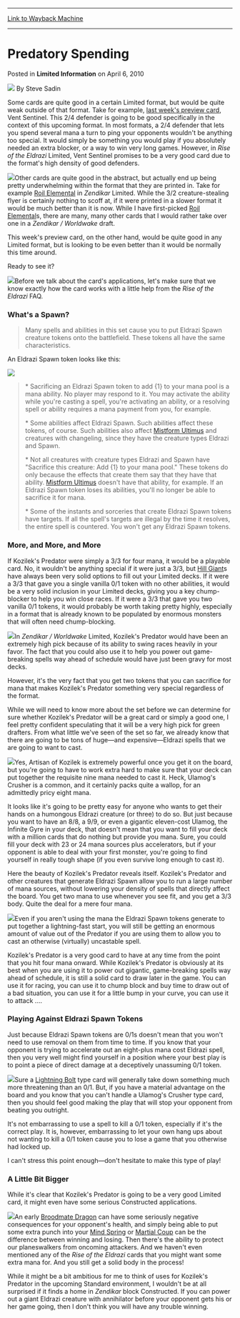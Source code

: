 
---
[Link to Wayback Machine](https://web.archive.org/web/20211022073428/https://magic.wizards.com/en/articles/archive/limited-information/predatory-spending-2010-04-06)

[_metadata_:author]:- "Steve Sadin"
[_metadata_:description]:- "Some cards are quite good in a certain Limited format, but would be quite weak outside of that format. Take for example, last week's preview card, Vent Sentinel. This 2/4 defender is going to be good specifically in the context of this upcoming format. In most formats, a 2/4 defender that lets you spend several mana a turn to ping your opponents wouldn't be anything too"
[_metadata_:generator]:- "Drupal 7 (http://drupal.org)"
[_metadata_:node]:- "652081"
[_metadata_:publish_date]:- "2010-04-06"
[_metadata_:source]:- "div-main-content"
[_metadata_:title]:- "Predatory Spending"
[_metadata_:wayback_capture_timestamp]:- "2021-10-22 07:34:28"
[_metadata_:wayback_raw_url]:- "https://web.archive.org/web/20211022073428id_/https://magic.wizards.com/en/articles/archive/limited-information/predatory-spending-2010-04-06"
[_metadata_:wayback_url]:- "https://magic.wizards.com/en/articles/archive/limited-information/predatory-spending-2010-04-06"
---


Predatory Spending
==================



 Posted in **Limited Information**
 on April 6, 2010 






![](https://media.magic.wizards.com/styles/auth_small/public/images/person/authorpic_SteveSadin.jpg)
By Steve Sadin












Some cards are quite good in a certain Limited format, but would be quite weak outside of that format. Take for example, [last week's preview card](/en/articles/archive/limited-information/whole-new-world-2010-03-30), Vent Sentinel. This 2/4 defender is going to be good specifically in the context of this upcoming format. In most formats, a 2/4 defender that lets you spend several mana a turn to ping your opponents wouldn't be anything too special. It would simply be something you would play if you absolutely needed an extra blocker, or a way to win very long games. However, in *Rise of the Eldrazi* Limited, Vent Sentinel promises to be a very good card due to the format's high density of good defenders.


![](https://media.magic.wizards.com/image_legacy_migration/mtg/images/daily/li/li85_vent.jpg)Other cards are quite good in the abstract, but actually end up being pretty underwhelming within the format that they are printed in. Take for example [Roil Elemental](https://gatherer.wizards.com/Pages/Card/Details.aspx?name=Roil+Elemental) in *Zendikar* Limited. While the 3/2 creature-stealing flyer is certainly nothing to scoff at, if it were printed in a slower format it would be much better than it is now. While I have first-picked [Roil Elemental](https://gatherer.wizards.com/Pages/Card/Details.aspx?name=Roil+Elemental)s, there are many, many other cards that I would rather take over one in a *Zendikar / Worldwake* draft.


This week's preview card, on the other hand, would be quite good in any Limited format, but is looking to be even better than it would be normally this time around.


Ready to see it?


![](https://media.magic.wizards.com/image_legacy_migration/mtg/images/tcg/products/riseoftheeldrazi/2qd74lpiky_EN.jpg)Before we talk about the card's applications, let's make sure that we know exactly how the card works with a little help from the *Rise of the Eldrazi* FAQ.


### What's a Spawn?



> 
> Many spells and abilities in this set cause you to put Eldrazi Spawn creature tokens onto the battlefield. These tokens all have the same characteristics.
> 
> 
> 


An Eldrazi Spawn token looks like this:


![](https://media.magic.wizards.com/image_legacy_migration/mtg/images/daily/mm/mm85_eldraziToken.jpg)
> 
> \* Sacrificing an Eldrazi Spawn token to add {1} to your mana pool is a mana ability. No player may respond to it. You may activate the ability while you're casting a spell, you're activating an ability, or a resolving spell or ability requires a mana payment from you, for example.  
> 
> \* Some abilities affect Eldrazi Spawn. Such abilities affect these tokens, of course. Such abilities also affect [Mistform Ultimus](https://gatherer.wizards.com/Pages/Card/Details.aspx?name=Mistform+Ultimus) and creatures with changeling, since they have the creature types Eldrazi and Spawn.  
> 
> \* Not all creatures with creature types Eldrazi and Spawn have "Sacrifice this creature: Add {1} to your mana pool." These tokens do only because the effects that create them say that they have that ability. [Mistform Ultimus](https://gatherer.wizards.com/Pages/Card/Details.aspx?name=Mistform+Ultimus) doesn't have that ability, for example. If an Eldrazi Spawn token loses its abilities, you'll no longer be able to sacrifice it for mana.  
> 
> \* Some of the instants and sorceries that create Eldrazi Spawn tokens have targets. If all the spell's targets are illegal by the time it resolves, the entire spell is countered. You won't get any Eldrazi Spawn tokens.
> 
> 
> 


### More, and More, and More


If Kozilek's Predator were simply a 3/3 for four mana, it would be a playable card. No, it wouldn't be anything special if it were just a 3/3, but [Hill Giant](https://gatherer.wizards.com/Pages/Card/Details.aspx?name=Hill+Giant)s have always been very solid options to fill out your Limited decks. If it were a 3/3 that gave you a single vanilla 0/1 token with no other abilities, it would be a very solid inclusion in your Limited decks, giving you a key chump-blocker to help you win close races. If it were a 3/3 that gave you two vanilla 0/1 tokens, it would probably be worth taking pretty highly, especially in a format that is already known to be populated by enormous monsters that will often need chump-blocking.


![](https://media.magic.wizards.com/image_legacy_migration/mtg/images/daily/li/li85_hcbv5ytdufghasf.jpg)In *Zendikar / Worldwake* Limited, Kozilek's Predator would have been an extremely high pick because of its ability to swing races heavily in your favor. The fact that you could also use it to help you power out game-breaking spells way ahead of schedule would have just been gravy for most decks.


However, it's the very fact that you get two tokens that you can sacrifice for mana that makes Kozilek's Predator something very special regardless of the format.


While we will need to know more about the set before we can determine for sure whether Kozilek's Predator will be a great card or simply a good one, I feel pretty confident speculating that it will be a very high pick for green drafters. From what little we've seen of the set so far, we already know that there are going to be tons of huge—and expensive—Eldrazi spells that we are going to want to cast.


![](https://media.magic.wizards.com/image_legacy_migration/mtg/images/daily/li/li85_crusher.jpg)Yes, Artisan of Kozilek is extremely powerful once you get it on the board, but you're going to have to work extra hard to make sure that your deck can put together the requisite nine mana needed to cast it. Heck, Ulamog's Crusher is a common, and it certainly packs quite a wallop, for an admittedly pricy eight mana.


It looks like it's going to be pretty easy for anyone who wants to get their hands on a humongous Eldrazi creature (or three) to do so. But just because you want to have an 8/8, a 9/9, or even a gigantic eleven-cost Ulamog, the Infinite Gyre in your deck, that doesn't mean that you want to fill your deck with a million cards that do nothing but provide you mana. Sure, you could fill your deck with 23 or 24 mana sources plus accelerators, but if your opponent is able to deal with your first monster, you're going to find yourself in really tough shape (if you even survive long enough to cast it).


Here the beauty of Kozilek's Predator reveals itself. Kozilek's Predator and other creatures that generate Eldrazi Spawn allow you to run a large number of mana sources, without lowering your density of spells that directly affect the board. You get two mana to use whenever you see fit, and you get a 3/3 body. Quite the deal for a mere four mana.


![](https://media.magic.wizards.com/image_legacy_migration/mtg/images/daily/li/li85_bvcxtcrerhstdfgvs.jpg)Even if you aren't using the mana the Eldrazi Spawn tokens generate to put together a lightning-fast start, you will still be getting an enormous amount of value out of the Predator if you are using them to allow you to cast an otherwise (virtually) uncastable spell.


Kozilek's Predator is a very good card to have at any time from the point that you hit four mana onward. While Kozilek's Predator is obviously at its best when you are using it to power out gigantic, game-breaking spells way ahead of schedule, it is still a solid card to draw later in the game. You can use it for racing, you can use it to chump block and buy time to draw out of a bad situation, you can use it for a little bump in your curve, you can use it to attack ....


### Playing Against Eldrazi Spawn Tokens


Just because Eldrazi Spawn tokens are 0/1s doesn't mean that you won't need to use removal on them from time to time. If you know that your opponent is trying to accelerate out an eight-plus mana cost Eldrazi spell, then you very well might find yourself in a position where your best play is to point a piece of direct damage at a deceptively unassuming 0/1 token.


![](https://media.magic.wizards.com/image_legacy_migration/mtg/images/daily/li/li85_boltedToken.jpg)Sure a [Lightning Bolt](https://gatherer.wizards.com/Pages/Card/Details.aspx?name=Lightning+Bolt) type card will generally take down something much more threatening than an 0/1. But, if you have a material advantage on the board and you know that you can't handle a Ulamog's Crusher type card, then you should feel good making the play that will stop your opponent from beating you outright.


It's not embarrassing to use a spell to kill a 0/1 token, especially if it's the correct play. It is, however, embarrassing to let your own hang ups about not wanting to kill a 0/1 token cause you to lose a game that you otherwise had locked up.


I can't stress this point enough—don't hesitate to make this type of play!


### A Little Bit Bigger


While it's clear that Kozilek's Predator is going to be a very good Limited card, it might even have some serious Constructed applications.


![](https://media.magic.wizards.com/image_legacy_migration/mtg/images/daily/li/li85_protecting.jpg)An early [Broodmate Dragon](https://gatherer.wizards.com/Pages/Card/Details.aspx?name=Broodmate+Dragon) can have some seriously negative consequences for your opponent's health, and simply being able to put some extra punch into your [Mind Spring](https://gatherer.wizards.com/Pages/Card/Details.aspx?name=Mind+Spring) or [Martial Coup](https://gatherer.wizards.com/Pages/Card/Details.aspx?name=Martial+Coup) can be the difference between winning and losing. Then there's the ability to protect our planeswalkers from oncoming attackers. And we haven't even mentioned any of the *Rise of the Eldrazi* cards that you might want some extra mana for. And you still get a solid body in the process!


While it might be a bit ambitious for me to think of uses for Kozilek's Predator in the upcoming Standard environment, I wouldn't be at all surprised if it finds a home in *Zendikar* block Constructed. If you can power out a giant Eldrazi creature with annihilator before your opponent gets his or her game going, then I don't think you will have any trouble winning.








